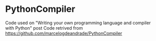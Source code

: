 # PythonCompiler
Code used on "Writing your own programming language and compiler with Python" post
Code retrived from https://github.com/marcelogdeandrade/PythonCompiler
